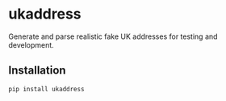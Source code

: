 # ukaddress

Generate and parse realistic fake UK addresses for testing and development.

## Installation

```bash
pip install ukaddress

